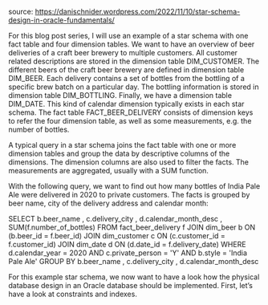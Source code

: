source: https://danischnider.wordpress.com/2022/11/10/star-schema-design-in-oracle-fundamentals/

For this blog post series, I will use an example of a star schema with one fact table and four dimension tables. We want to have an overview of beer deliveries of a craft beer brewery to multiple customers. All customer related descriptions are stored in the dimension table DIM_CUSTOMER. The different beers of the craft beer brewery are defined in dimension table DIM_BEER. Each delivery contains a set of bottles from the bottling of a specific brew batch on a particular day. The bottling information is stored in dimension table DIM_BOTTLING. Finally, we have a dimension table DIM_DATE. This kind of calendar dimension typically exists in each star schema. The fact table FACT_BEER_DELIVERY consists of dimension keys to refer the four dimension table, as well as some measurements, e.g. the number of bottles.

A typical query in a star schema joins the fact table with one or more dimension tables and group the data by descriptive columns of the dimensions. The dimension columns are also used to filter the facts. The measurements are aggregated, usually with a SUM function.

With the following query, we want to find out how many bottles of India Pale Ale were delivered in 2020 to private customers. The facts is grouped by beer name, city of the delivery address and calendar month:

 
SELECT b.beer_name
     , c.delivery_city
     , d.calendar_month_desc
     , SUM(f.number_of_bottles)
  FROM fact_beer_delivery f
  JOIN dim_beer b     ON (b.beer_id = f.beer_id)
  JOIN dim_customer c ON (c.customer_id = f.customer_id)
  JOIN dim_date d     ON (d.date_id = f.delivery_date)
 WHERE d.calendar_year = 2020
   AND c.private_person = 'Y'
   AND b.style = 'India Pale Ale'
GROUP BY 
       b.beer_name
     , c.delivery_city
     , d.calendar_month_desc
 
For this example star schema, we now want to have a look how the physical database design in an Oracle database should be implemented. First, let’s have a look at constraints and indexes.


